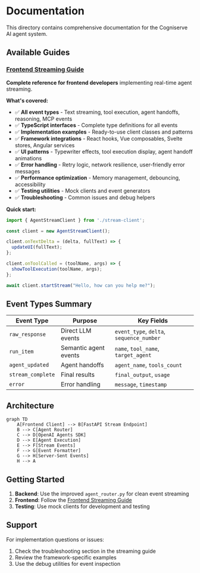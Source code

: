 # Documentation

This directory contains comprehensive documentation for the Cogniserve AI agent system.

## Available Guides

### [Frontend Streaming Guide](./FRONTEND_STREAMING_GUIDE.md)

**Complete reference for frontend developers** implementing real-time agent streaming.

**What's covered:**
- ✅ **All event types** - Text streaming, tool execution, agent handoffs, reasoning, MCP events
- ✅ **TypeScript interfaces** - Complete type definitions for all events
- ✅ **Implementation examples** - Ready-to-use client classes and patterns
- ✅ **Framework integrations** - React hooks, Vue composables, Svelte stores, Angular services
- ✅ **UI patterns** - Typewriter effects, tool execution display, agent handoff animations
- ✅ **Error handling** - Retry logic, network resilience, user-friendly error messages
- ✅ **Performance optimization** - Memory management, debouncing, accessibility
- ✅ **Testing utilities** - Mock clients and event generators
- ✅ **Troubleshooting** - Common issues and debug helpers

**Quick start:**
```typescript
import { AgentStreamClient } from './stream-client';

const client = new AgentStreamClient();

client.onTextDelta = (delta, fullText) => {
  updateUI(fullText);
};

client.onToolCalled = (toolName, args) => {
  showToolExecution(toolName, args);
};

await client.startStream("Hello, how can you help me?");
```

## Event Types Summary

| Event Type | Purpose | Key Fields |
|------------|---------|------------|
| `raw_response` | Direct LLM events | `event_type`, `delta`, `sequence_number` |
| `run_item` | Semantic agent events | `name`, `tool_name`, `target_agent` |
| `agent_updated` | Agent handoffs | `agent_name`, `tools_count` |
| `stream_complete` | Final results | `final_output`, `usage` |
| `error` | Error handling | `message`, `timestamp` |

## Architecture

```mermaid
graph TD
    A[Frontend Client] --> B[FastAPI Stream Endpoint]
    B --> C[Agent Router]
    C --> D[OpenAI Agents SDK]
    D --> E[Agent Execution]
    E --> F[Stream Events]
    F --> G[Event Formatter]
    G --> H[Server-Sent Events]
    H --> A
```

## Getting Started

1. **Backend**: Use the improved `agent_router.py` for clean event streaming
2. **Frontend**: Follow the [Frontend Streaming Guide](./FRONTEND_STREAMING_GUIDE.md)
3. **Testing**: Use mock clients for development and testing

## Support

For implementation questions or issues:
1. Check the troubleshooting section in the streaming guide
2. Review the framework-specific examples
3. Use the debug utilities for event inspection 